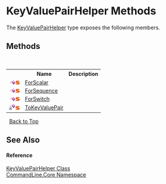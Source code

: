 # KeyValuePairHelper Methods
 

The <a href="T_CommandLine_Core_KeyValuePairHelper">KeyValuePairHelper</a> type exposes the following members.


## Methods
&nbsp;<table><tr><th></th><th>Name</th><th>Description</th></tr><tr><td>![Public method](media/pubmethod.gif "Public method")![Static member](media/static.gif "Static member")</td><td><a href="M_CommandLine_Core_KeyValuePairHelper_ForScalar">ForScalar</a></td><td /></tr><tr><td>![Public method](media/pubmethod.gif "Public method")![Static member](media/static.gif "Static member")</td><td><a href="M_CommandLine_Core_KeyValuePairHelper_ForSequence">ForSequence</a></td><td /></tr><tr><td>![Public method](media/pubmethod.gif "Public method")![Static member](media/static.gif "Static member")</td><td><a href="M_CommandLine_Core_KeyValuePairHelper_ForSwitch">ForSwitch</a></td><td /></tr><tr><td>![Private method](media/privmethod.gif "Private method")![Static member](media/static.gif "Static member")</td><td><a href="M_CommandLine_Core_KeyValuePairHelper_ToKeyValuePair">ToKeyValuePair</a></td><td /></tr></table>&nbsp;
<a href="#keyvaluepairhelper-methods">Back to Top</a>

## See Also


#### Reference
<a href="T_CommandLine_Core_KeyValuePairHelper">KeyValuePairHelper Class</a><br /><a href="N_CommandLine_Core">CommandLine.Core Namespace</a><br />